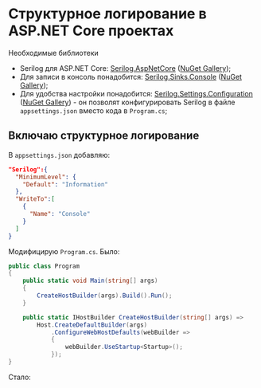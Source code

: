 ﻿# Структурное логирование в ASP.NET Core проектах

Необходимые библиотеки

* Serilog для ASP.NET Core: [Serilog.AspNetCore](https://github.com/serilog/serilog-aspnetcore) ([NuGet Gallery](https://www.nuget.org/packages/Serilog.AspNetCore/));
* Для записи в консоль понадобится: [Serilog.Sinks.Console](https://github.com/serilog/serilog-sinks-console) ([NuGet Gallery](https://www.nuget.org/packages/Serilog.Sinks.Console/));
* Для удобства настройки понадобится: [Serilog.Settings.Configuration](https://github.com/serilog/serilog-settings-configuration) ([NuGet Gallery](https://www.nuget.org/packages/Serilog.Settings.Configuration/)) - он позволят конфигурировать Serilog в файле `appsettings.json` вместо кода в `Program.cs`;

## Включаю структурное логирование

В `appsettings.json` добавляю:

```json
"Serilog":{
  "MinimumLevel": {
    "Default": "Information"
  },
  "WriteTo":[
    {
      "Name": "Console"
    }
  ]
}
```

Модифицирую `Program.cs`. Было:

```csharp
public class Program
{
    public static void Main(string[] args)
    {
        CreateHostBuilder(args).Build().Run();
    }

    public static IHostBuilder CreateHostBuilder(string[] args) =>
        Host.CreateDefaultBuilder(args)
            .ConfigureWebHostDefaults(webBuilder =>
            {
                webBuilder.UseStartup<Startup>();
            });
}
```

Стало:

```csharp

```